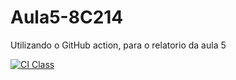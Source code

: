 # Aula5-8C214

Utilizando o GitHub action, para o relatorio da aula 5

[![CI Class](https://github.com/iAnaCeci/Aula5-8C214/actions/workflows/badge.yml/badge.svg)](https://github.com/iAnaCeci/Aula5-8C214/actions/workflows/badge.svg)
